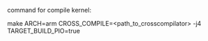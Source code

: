 command for compile kernel:

make ARCH=arm CROSS_COMPILE=<path_to_crosscompilator> -j4 TARGET_BUILD_PIO=true
